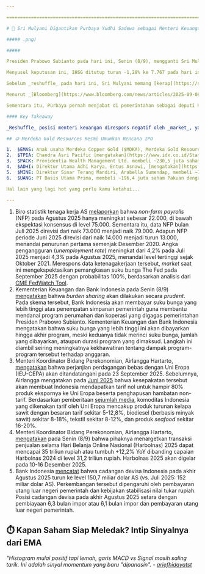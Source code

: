 ```yaml
---

==================================================================================================================================================================================================================================

# 🔁 Sri Mulyani Digantikan Purbaya Yudhi Sadewa sebagai Menteri Keuangan

##### .png)

##### 

Presiden Prabowo Subianto pada hari ini, Senin (8/9), mengganti Sri Mulyani dari posisi menteri keuangan, jabatan yang telah ia duduki selama hampir 14 tahun dalam 20 tahun terakhir. Sebagai penggantinya, Presiden Prabowo melantik Purbaya Yudhi Sadewa, yang sejak 2020 menjabat sebagai ketua dewan komisioner di Lembaga Penjamin Simpanan.

Menyusul keputusan ini, IHSG ditutup turun -1,28% ke 7.767 pada hari ini, dengan kurs _one-month_ NDF rupiah terhadap dolar AS melemah -1,07% ke 16.585 per sore ini.

Sebelum _reshuffle_ pada hari ini, Sri Mulyani memang [kerap](https://snips.stockbit.com/snips-terbaru/-bei-terapkan-trading-halt-pertama-kali-sejak-akhir-2020#:~:text=Spekulasi%20Sri%20Mulyani,posisi%20menteri%20keuangan.) dirumorkan akan mengundurkan diri dari jabatannya. Rumor pengunduran diri Sri Mulyani kembali muncul pada akhir Agustus 2025, setelah massa menjarah rumahnya pada puncak demonstrasi. Menteri Sekretaris Negara, Prasetyo Hadi, dalam konferensi pers hari ini hanya [menjelaskan](https://www.cnbcindonesia.com/market/20250908163620-17-665094/sri-mulyani-mundur-dari-kementerian-keuangan-ini-jawaban-mensesneg#:~:text=%22Jadi%20bapak%20presiden%20selaku%20Kepala%C2%A0Negara%C2%A0dan%20Pemerintahan%20kita%20semua%20paham%20beliau%20memiliki%20hak%20prerogatif%2C%20atas%20evaluasi%20beliau%20memutuskan%20untuk%20melakukan%20perubahan%20formasi%2C%22%20jawab%20Prasetyo%C2%A0ketika%20ditanya%20wartawan%20terkait%20ihwal%20pergantian%20Sri%20Mulyani%2C%20apakah%20karena%20dicopot%20atau%20memilih%20mundur.) bahwa pencopotan Sri Mulyani dari jabatannya merupakan hak prerogatif presiden.

Menurut _[Bloomberg](https://www.bloomberg.com/news/articles/2025-09-08/indonesia-to-reshuffle-finance-officials-cabinet-after-protests#:~:text=Indrawati%20has%20led,Widodo%20in%202016.)_, Sri Mulyani merupakan simbol kredibilitas fiskal bagi 3 presiden terakhir Indonesia, yang secara luas diakui telah membantu Indonesia mengamankan peringkat kredit layak investasi (_investment-grade credit ratings_).

Sementara itu, Purbaya pernah menjabat di pemerintahan sebagai deputi Kementerian Koordinator Bidang Kemaritiman dan Investasi hingga staf khusus Kementerian Koordinator Bidang Perekonomian. Sebelum masuk ke pemerintahan, Purbaya sempat menjabat sebagai ekonom senior di Danareksa Research Institute dan direktur utama PT Danareksa Sekuritas.

#### Key Takeaway

_Reshuffle_ posisi menteri keuangan direspons negatif oleh _market_, yang kemungkinan disebabkan persepsi meningkatnya ketidakpastian terkait kedisiplinan fiskal pemerintah. Beberapa metrik yang perlu dimonitor dalam jangka pendek adalah: 1) _flow foreign_ di pasar obligasi dan saham setelah _reshuffle_ ini; dan 2) pergerakan _yield_ obligasi pemerintah dan nilai tukar rupiah. Untuk _yield_ obligasi, selain pergerakan _yield_ di pasar sekunder, investor juga dapat memantau hasil lelang di pasar primer yang dijadwalkan besok, Selasa (9/9). Dalam jangka yang lebih panjang, investor dapat memonitor kebijakan fiskal dan efektivitasnya dalam mendorong pertumbuhan ekonomi. Dalam jangka pendek, bagi investor yang ingin lebih defensif untuk saat ini, dapat mempertimbangkan emiten-emiten konsumer yang memiliki _balance sheet_ yang kuat (_net cash/leverage_ yang tergolong rendah) dan memiliki risiko mata uang yang relatif rendah, seperti $SIDO, $MYOR, dan $CMRY.

## 🪙 Merdeka Gold Resources Resmi Umumkan Rencana IPO

1.  $EMAS: Anak usaha Merdeka Copper Gold ($MDKA), Merdeka Gold Resources, [berencana](https://e-ipo.co.id/id/pipeline/get-propectus-file?id=344&type=) menggelar IPO dengan menawarkan hingga ~1,6 miliar (10%) saham baru dengan kisaran harga 1.800-3.020 rupiah per lembar, sehingga perolehan dana dari aksi korporasi ini berkisar ~2,9-4,9 triliun rupiah. Perolehan dana IPO akan digunakan untuk: 1) 328,4 miliar rupiah untuk setoran modal bertahap ke PT Pani Bersama Tambang; 2) 328,4 miliar rupiah untuk disalurkan sebagai pinjaman ke PT Puncak Emas Tani Sejahtera; dan 3) sisanya akan digunakan oleh perseroan untuk pembayaran utang lebih awal kepada MDKA. Masa penawaran umum diperkirakan berlangsung pada 17-19 September 2025, sementara jadwal _listing_ pada 23 September 2025.
2.  $TPIA: Chandra Asri Pacific [mengatakan](https://www.idx.co.id/StaticData/NewsAndAnnouncement/ANNOUNCEMENTSTOCK/From_EREP/202509/5dc9afd4fd_663923ade6.pdf) pada Senin (8/9) bahwa progres pembangunan proyek pabrik klor-alkali dan etilen diklorida (CA-EDC) telah mencapai 33%. Dari sisi ekonomi, TPIA menjelaskan bahwa produksi etilen diklorida dari proyek ini ditargetkan untuk pasar ekspor dengan potensi menghasilkan devisa hingga 5 triliun rupiah per tahun, sementara substitusi impor soda kaustik yang diproduksi dari proyek ini diproyeksikan mampu memberikan penghematan bagi negara hingga 4,9 triliun rupiah per tahun. Saat ini, studi kelayakan sedang dilakukan untuk mengevaluasi potensi hilirisasi yang dapat menciptakan nilai tambah lebih besar, meningkatkan efisiensi, dan memperkuat rantai nilai industri kimia di dalam negeri.
3.  $PACK: Providentia Wealth Management Ltd. membeli ~230,5 juta saham Abadi Nusantara Hijau Investama dengan harga rata-rata 228 rupiah per lembar pada 4 September 2025. Total nilai transaksi mencapai ~52,5 miliar rupiah dan ditujukan untuk investasi jangka panjang. Setelah [transaksi ini](https://www.idx.co.id/StaticData/NewsAndAnnouncement/ANNOUNCEMENTSTOCK/From_EREP/202509/ea98508cdd_f12d1aae0b.pdf), kepemilikan Providentia Wealth Management Ltd. di PACK naik dari tidak ada menjadi ~14,43%.
4.  $ADHI: Direktur Utama Adhi Karya, Entus Asnawi, [mengatakan](https://www.antaranews.com/berita/5093301/adhi-karya-kai-bayar-utang-lrt-rp22-triliun-paling-cepat-akhir-2025) bahwa piutang proyek pembangunan _light rail transit_ (LRT) Jabodebek senilai 2,2 triliun rupiah akan dibayarkan oleh PT Kereta Api Indonesia (KAI) paling cepat pada akhir tahun 2025. Direktur Keuangan ADHI, Bani Iqbal, menjelaskan bahwa proses pelunasan piutang saat ini sedang dalam tahap diskusi dengan Kementerian Keuangan, PT KAI, dan Danantara.
5.  $MINE: Direktur Sinar Terang Mandiri, Arabella Sumendap, membeli ~75,6 juta saham MINE dengan harga rata-rata 467 rupiah per lembar pada 2 September 2025. Total nilai transaksi mencapai 35,3 miliar rupiah. Setelah [transaksi ini](https://www.idx.co.id/StaticData/NewsAndAnnouncement/ANNOUNCEMENTSTOCK/From_EREP/202509/805dbcc95c_be2b6f3748.pdf), porsi kepemilikan langsung Arabella Sumendap di MINE naik dari tidak ada menjadi 1,85%.
6.  $UANG: PT Basis Utama Prima, membeli ~196,4 juta saham Pakuan dengan harga 467 rupiah per lembar pada 3 September 2025. Total nilai transaksi mencapai ~91,7 miliar rupiah. Setelah [transaksi ini](https://www.idx.co.id/StaticData/NewsAndAnnouncement/ANNOUNCEMENTSTOCK/From_EREP/202509/edcea002d7_fa4efd3333.pdf), kepemilikan PT Basis Utama Prima di UANG naik dari tidak ada menjadi 16,24%. PT Basis Utama Prima sendiri adalah perusahaan milik Happy Hapsoro, yang juga menjadi pemegang saham di Rukun Raharja ($RAJA) dan Sanurhasta Mitra ($MINA).

Hal lain yang lagi hot yang perlu kamu ketahui...

---
```


1.  Biro statistik tenaga kerja AS [melaporkan](https://www.reuters.com/business/us-unemployment-rate-near-4-year-high-labor-market-hits-stall-speed-2025-09-05/) bahwa _non-farm payrolls_ (NFP) pada Agustus 2025 hanya meningkat sebesar 22.000, di bawah ekspektasi konsensus di level 75.000. Sementara itu, data NFP bulan Juli 2025 direvisi dari naik 73.000 menjadi naik 79.000. Adapun NFP periode Juni 2025 direvisi dari naik 14.000 menjadi turun 13.000, menandai penurunan pertama semenjak Desember 2020. Angka pengangguran (_unemployment rate_) meningkat dari 4,2% pada Juli 2025 menjadi 4,3% pada Agustus 2025, menandai level tertinggi sejak Oktober 2021. Merespons data ketenagakerjaan tersebut, _market_ saat ini mengekspektasikan pemangkasan suku bunga The Fed pada September 2025 dengan probabilitas 100%, berdasarkan analisis dari [CME FedWatch Tool](https://www.cmegroup.com/markets/interest-rates/cme-fedwatch-tool.html).
2.  Kementerian Keuangan dan Bank Indonesia pada Senin (8/9) [mengatakan](https://www.reuters.com/markets/asia/bank-indonesia-government-seek-allay-concerns-burden-sharing-deal-will-reduce-2025-09-08/) bahwa _burden sharing_ akan dilakukan secara _prudent_. Pada skema tersebut, Bank Indonesia akan membayar suku bunga yang lebih tinggi atas penempatan simpanan pemerintah guna membantu mendanai program perumahan dan koperasi yang digagas pemerintahan Presiden Prabowo Subianto. Kementerian Keuangan dan Bank Indonesia mengatakan bahwa suku bunga yang lebih tinggi ini akan dibayarkan hingga akhir program, meski keduanya tidak merinci suku bunga, jumlah yang dibayarkan, ataupun durasi program yang dimaksud. Langkah ini diambil seiring meningkatnya kekhawatiran tentang dampak program-program tersebut terhadap anggaran.
3.  Menteri Koordinator Bidang Perekonomian, Airlangga Hartarto, [mengatakan](https://industri.kontan.co.id/news/lama-dinanti-perjanjian-dagang-ieu-cepa-akan-diteken-23-september-2025) bahwa perjanjian perdagangan bebas dengan Uni Eropa (IEU-CEPA) akan ditandatangani pada 23 September 2025. Sebelumnya, Airlangga mengatakan pada [Juni 2025](https://www.reuters.com/markets/commodities/indonesia-expects-conclude-free-trade-talks-with-eu-by-end-june-2025-06-07/#:~:text=Indonesia%20will%20get%20zero%20tariffs%20for%2080%25%20of%20its%20export%20products%20to%20the%20EU%20and%20removal%20of%20non%2Dtariff%20barriers%2C%20as%20it%20pushes%20for%20bigger%20market%20access%20for%20footwear%2C%20garments%2C%20palm%20oil%20and%20fishery%20products%2C%20Airlanga%20told%20a%20press%20conference%20later%20on%20Saturday.) bahwa kesepakatan tersebut akan membuat Indonesia mendapatkan tarif nol untuk hampir 80% produk ekspornya ke Uni Eropa beserta penghapusan hambatan non-tarif. Berdasarkan pemberitaan [sejumlah media](https://snips.stockbit.com/snips-terbaru/-perjanjian-dagang-riuni-eropa-hampir-rampung), komoditas Indonesia yang dikenakan tarif oleh Uni Eropa mencakup produk turunan kelapa sawit dengan besaran tarif sekitar 5-12,8%, biodiesel (berbasis minyak sawit) sekitar 8-18%, tekstil sekitar 8-12%, dan produk _seafood_ sekitar 16-20%.
4.  Menteri Koordinator Bidang Perekonomian, Airlangga Hartarto, [mengatakan](https://www.antaranews.com/berita/5093097/airlangga-targetkan-transaksi-harbolnas-2025-capai-rp35-triliun) pada Senin (8/9) bahwa pihaknya menargetkan transaksi penjualan selama Hari Belanja Online Nasional (Harbolnas) 2025 dapat mencapai 35 triliun rupiah atau tumbuh +12,2% YoY dibanding capaian Harbolnas 2024 di level 31,2 triliun rupiah. Harbolnas 2025 akan digelar pada 10-16 Desember 2025.
5.  Bank Indonesia [mencatat](https://www.bi.go.id/id/publikasi/ruang-media/news-release/Pages/sp_2721025.aspx) bahwa cadangan devisa Indonesia pada akhir Agustus 2025 turun ke level 150,7 miliar dolar AS (vs. Juli 2025: 152 miliar dolar AS). Perkembangan tersebut dipengaruhi oleh pembayaran utang luar negeri pemerintah dan kebijakan stabilisasi nilai tukar rupiah. Posisi cadangan devisa pada akhir Agustus 2025 setara dengan pembiayaan 6,3 bulan impor atau 6,1 bulan impor dan pembayaran utang luar negeri pemerintah.

## ⏱️ Kapan Saham Siap Meledak? Intip Sinyalnya dari EMA

###### _"Histogram mulai positif tapi lemah, garis MACD vs Signal masih saling tarik. Ini adalah sinyal momentum yang baru "dipanasin". -_ _[ariefhidayatst](https://stockbit.com/ariefhidayatst)_

#####
